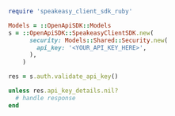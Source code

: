 <!-- Start SDK Example Usage [usage] -->
```ruby
require 'speakeasy_client_sdk_ruby'

Models = ::OpenApiSDK::Models
s = ::OpenApiSDK::SpeakeasyClientSDK.new(
      security: Models::Shared::Security.new(
        api_key: '<YOUR_API_KEY_HERE>',
      ),
    )

res = s.auth.validate_api_key()

unless res.api_key_details.nil?
  # handle response
end

```
<!-- End SDK Example Usage [usage] -->